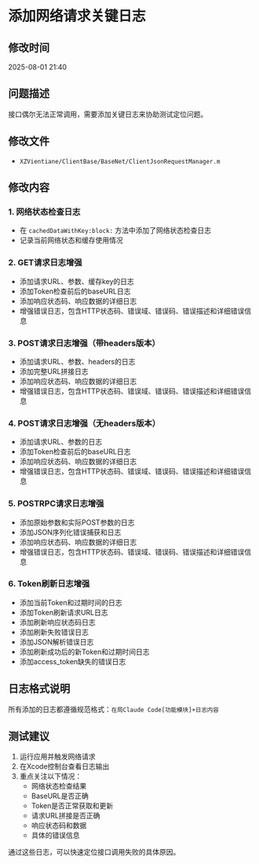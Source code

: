 # 添加网络请求关键日志

## 修改时间
2025-08-01 21:40

## 问题描述
接口偶尔无法正常调用，需要添加关键日志来协助测试定位问题。

## 修改文件
- `XZVientiane/ClientBase/BaseNet/ClientJsonRequestManager.m`

## 修改内容

### 1. 网络状态检查日志
- 在 `cachedDataWithKey:block:` 方法中添加了网络状态检查日志
- 记录当前网络状态和缓存使用情况

### 2. GET请求日志增强
- 添加请求URL、参数、缓存key的日志
- 添加Token检查前后的baseURL日志
- 添加响应状态码、响应数据的详细日志
- 增强错误日志，包含HTTP状态码、错误域、错误码、错误描述和详细错误信息

### 3. POST请求日志增强（带headers版本）
- 添加请求URL、参数、headers的日志
- 添加完整URL拼接日志
- 添加响应状态码、响应数据的详细日志
- 增强错误日志，包含HTTP状态码、错误域、错误码、错误描述和详细错误信息

### 4. POST请求日志增强（无headers版本）
- 添加请求URL、参数的日志
- 添加Token检查前后的baseURL日志
- 添加响应状态码、响应数据的详细日志
- 增强错误日志，包含HTTP状态码、错误域、错误码、错误描述和详细错误信息

### 5. POSTRPC请求日志增强
- 添加原始参数和实际POST参数的日志
- 添加JSON序列化错误捕获和日志
- 添加响应状态码、响应数据的详细日志
- 增强错误日志，包含HTTP状态码、错误域、错误码、错误描述和详细错误信息

### 6. Token刷新日志增强
- 添加当前Token和过期时间的日志
- 添加Token刷新请求URL日志
- 添加刷新响应状态码日志
- 添加刷新失败错误日志
- 添加JSON解析错误日志
- 添加刷新成功后的新Token和过期时间日志
- 添加access_token缺失的错误日志

## 日志格式说明
所有添加的日志都遵循规范格式：`在局Claude Code[功能模块]+日志内容`

## 测试建议
1. 运行应用并触发网络请求
2. 在Xcode控制台查看日志输出
3. 重点关注以下情况：
   - 网络状态检查结果
   - BaseURL是否正确
   - Token是否正常获取和更新
   - 请求URL拼接是否正确
   - 响应状态码和数据
   - 具体的错误信息

通过这些日志，可以快速定位接口调用失败的具体原因。